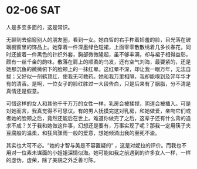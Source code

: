 # 02-06 SAT

人是多变多面的，这是常识。

无聊到去偷窥别人的朋友圈，看到一女。她白皙的右手杵着娇羞的脸，目光落在玻璃橱窗里的饰品上。她穿着一件深墨绿色短裙，上面零零散散绣着几多长春花，同时还披着一件黑色的针织外套，胸部微微隆起，虽不够丰满，却与裙子相得益彰，颇有一丝千金的韵味。散落在肩上的顺柔的乌发，还有空气刘海，最要紧的，还是她那沉鱼的微微俯下的脸颊上的一抹红晕。这红晕不深，却让我一眼万年，无法自拔；又好似一剂鹤顶红，使我无可救药。她和我万里相隔，我却能嗅到及笄年华才有的清香。是啊，一位女子的脸红胜过一大段告白，只是后来有了胭脂，分不清是真情还是假意。

可惜这样的女人和其他千千万万的女性一样，乳房会被揉捏，阴道会被插入。可是对她而言，我真觉得不可思议。有的男人抚摸完这对乳房，和她做爱，亲吻它们或者她的脸颊之后，竟然还能后在世上。难道你做完了之后，这辈子还有什么背的追求不成？关于我和她做这件事，幻想还是要有，万事实现了呢？那我一定用筷子夹豆腐般的温柔，和狂风骤雨一般的爱意，想她倾涌出我的至死不渝。

其实也大可不必。“她的才智与美是不容置疑的“ ，这是对妮拉的评价。而我也不用对一位素未谋面的小姐姐深情似海。她可能如我之前遇到的许多女人一样，一样的虚伪，虚荣，除了美貌之外乏善可陈。


